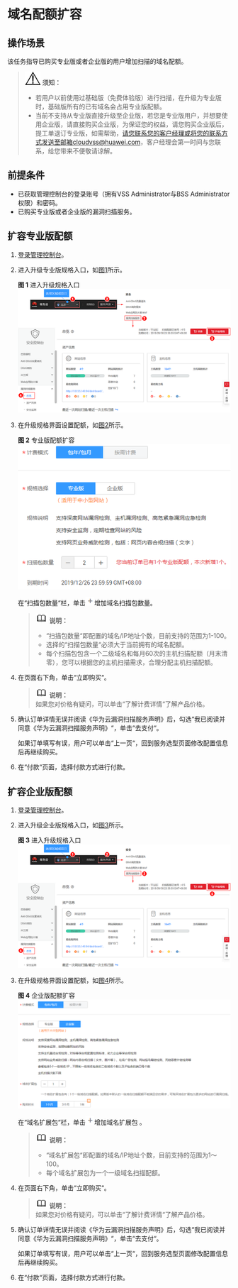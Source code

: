 # 域名配额扩容<a name="vss_01_0129"></a>

## 操作场景<a name="zh-cn_topic_0124201198_section11918121420187"></a>

该任务指导已购买专业版或者企业版的用户增加扫描的域名配额。

>![](public_sys-resources/icon-notice.gif) **须知：**   
>-   若用户以前使用过基础版（免费体验版）进行扫描，在升级为专业版时，基础版所有的已有域名会占用专业版配额。  
>-   当前不支持从专业版直接升级至企业版，若您是专业版用户，并想要使用企业版，请直接购买企业版，为保证您的权益，请您购买企业版后，提工单退订专业版，如需帮助，请您联系您的客户经理或将您的联系方式发送至邮箱cloudvss@huawei.com，客户经理会第一时间与您联系，给您带来不便敬请谅解。  

## 前提条件<a name="zh-cn_topic_0124201198_section1080622515182"></a>

-   已获取管理控制台的登录账号（拥有VSS Administrator与BSS Administrator权限）和密码。
-   已购买专业版或者企业版的漏洞扫描服务。

## 扩容专业版配额<a name="section529496172915"></a>

1.  [登录管理控制台](https://console.huaweicloud.com/)。
2.  进入升级专业版规格入口，如[图1](#fig4989100164918)所示。

    **图 1**  进入升级规格入口<a name="fig4989100164918"></a>  
    ![](figures/进入升级规格入口.png "进入升级规格入口")

3.  在升级规格界面设置配额，如[图2](#fig9639151111292)所示。

    **图 2**  专业版配额扩容<a name="fig9639151111292"></a>  
    ![](figures/专业版配额扩容.png "专业版配额扩容")

    在“扫描包数量“栏，单击![](figures/icon-add.png)增加域名扫描包数量。

    >![](public_sys-resources/icon-note.gif) **说明：**   
    >-   “扫描包数量“即配置的域名/IP地址个数，目前支持的范围为1-100。  
    >-   选择的“扫描包数量“必须大于当前拥有的域名配额。  
    >-   每个扫描包包含一个二级域名和每月60次的主机扫描配额（月末清零），您可以根据您的主机扫描需求，合理分配主机扫描配额。  


1.  在页面右下角，单击“立即购买“。

    >![](public_sys-resources/icon-note.gif) **说明：**   
    >如果您对价格有疑问，可以单击“了解计费详情“了解产品价格。  


1.  确认订单详情无误并阅读《华为云漏洞扫描服务声明》后，勾选“我已阅读并同意《华为云漏洞扫描服务声明》“，单击“去支付“。

    如果订单填写有误，用户可以单击“上一页“，回到服务选型页面修改配置信息后再继续购买。


1.  在“付款“页面，选择付款方式进行付款。

## 扩容企业版配额<a name="section13615182103212"></a>

1.  [登录管理控制台](https://console.huaweicloud.com/)。
2.  进入升级企业版规格入口，如[图3](#fig3648838886)所示。

    **图 3**  进入升级规格入口<a name="fig3648838886"></a>  
    ![](figures/进入升级规格入口.png "进入升级规格入口")

3.  在升级规格界面设置配额，如[图4](#zh-cn_topic_0124201198_fig199109632918)所示。

    **图 4**  企业版配额扩容<a name="zh-cn_topic_0124201198_fig199109632918"></a>  
    ![](figures/企业版配额扩容.png "企业版配额扩容")

    在“域名扩展包“栏，单击![](figures/icon-add.png)增加域名扩展包 。

    >![](public_sys-resources/icon-note.gif) **说明：**   
    >-   “域名扩展包“即配置的域名/IP地址个数，目前支持的范围为1～100。  
    >-   每个域名扩展包为一个一级域名扫描配额。  


1.  在页面右下角，单击“立即购买“。

    >![](public_sys-resources/icon-note.gif) **说明：**   
    >如果您对价格有疑问，可以单击“了解计费详情“了解产品价格。  


1.  确认订单详情无误并阅读《华为云漏洞扫描服务声明》后，勾选“我已阅读并同意《华为云漏洞扫描服务声明》“，单击“去支付“。

    如果订单填写有误，用户可以单击“上一页“，回到服务选型页面修改配置信息后再继续购买。


1.  在“付款“页面，选择付款方式进行付款。

